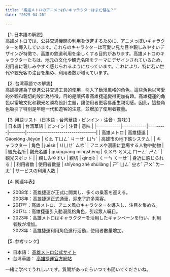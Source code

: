 ```yaml
---
title: "高雄メトロのアニメっぽいキャラクターはまだ健在？"
date: "2025-04-20"

---
```


【1. 日本語の解説】  
高雄メトロでは、公共交通機関の利用を促進するために、アニメっぽいキャラクターを導入しています。これらのキャラクターは可愛い見た目や親しみやすいデザインが特徴で、高雄の鉄道利用を楽しくする目的があります。高雄メトロのキャラクターたちは、地元の文化や観光名所をテーマにデザインされているため、利用者に親しみやすく感じられるようになっています。これにより、特に若い世代や観光客の注目を集め、利用者数が増えています。

【2. 台湾華語での解説】  
高雄捷運為了促進公共交通工具的使用，引入了動漫風格的角色。這些角色以可愛的外觀和親切的設計為特徵，目的是讓搭乘高雄捷運變得更加有趣。高雄捷運的角色以當地文化和觀光名勝為設計主題，讓使用者更容易產生親切感。因此，這些角色吸引了特別是年輕一代和遊客的注意，並增加了使用者數量。

【3. 用語リスト（日本語・台湾華語・ピンイン・注音・意味）】  
| 日本語        | 台湾華語      | ピンイン  | 注音     | 意味                               |
|------------|------------|---------|--------|----------------------------------|
| 高雄メトロ     | 高雄捷運      | Gāoxióng Jiéyùn | ㄍㄠ ㄒㄩㄥˊ ㄐㄧㄝˊ ㄩㄣˋ | 高雄市の地下鉄システム                |
| キャラクター    | 角色         | juésè   | ㄐㄩㄝˊ ㄙㄜˋ | アニメや漫画に登場する人物や動物           |
| 観光名所       | 觀光名勝      | guānguāng míngshèng | ㄍㄨㄢ ㄍㄨㄤ ㄇㄧㄥˊ ㄕㄥˋ | 観光スポット                        |
| 親しみやすい    | 親切         | qīnqiè   | ㄑㄧㄣ ㄑㄧㄝˋ | 身近に感じられる                      |
| 利用者数      | 使用者數量     | shǐyòng zhě shùliàng | ㄕˇ ㄩㄥˋ ㄓㄜˇ ㄕㄨˋ ㄌㄧㄤˋ | サービスの利用人数                    |

【4. 関連年表】  
- 2008年：高雄捷運が正式に開業し、多くの乗客を迎える。  
  2008年：高雄捷運正式通車，迎來了許多乘客。
- 2017年：高雄メトロ、アニメ風のキャラクターを導入し、注目を集める。  
  2017年：高雄捷運引入動漫風格角色，引起眾人矚目。
- 2023年：高雄メトロはキャラクターを活用したキャンペーンを行い、利用者数が増加。  
  2023年：高雄捷運利用角色進行活動，使用者數量增加。

【5. 参考リンク】  
- 日本語： [高雄メトロ公式サイト](http://mtbu.kcg.gov.tw/)
- 台湾華語： [高雄捷運官方網站](http://mtbu.kcg.gov.tw/zh-tw/)

一緒に学べてうれしいです。質問があったらいつでも聞いてくださいね。
